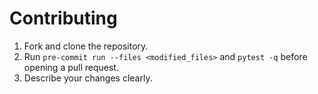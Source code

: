 # Contributing

1. Fork and clone the repository.
2. Run `pre-commit run --files <modified_files>` and `pytest -q` before opening a pull request.
3. Describe your changes clearly.
